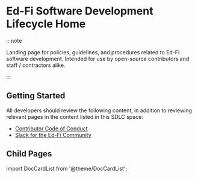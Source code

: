 
# Ed-Fi Software Development Lifecycle Home

:::note

Landing page for policies, guidelines, and procedures related to Ed-Fi software
development. Intended for use by open-source contributors and staff /
contractors alike.

:::

## Getting Started

All developers should review the following content, in addition to reviewing
relevant pages in the content listed in this SDLC space:

- [Contributor Code of
  Conduct](../involved/code-of-conduct)
- [Slack for the Ed-Fi
  Community](../involved/slack)

## Child Pages

import DocCardList from '@theme/DocCardList';

<DocCardList />
